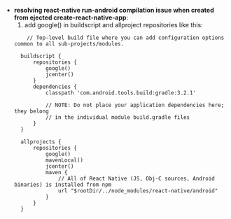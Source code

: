 * **resolving react-native run-android compilation issue when created from ejected create-react-native-app**:
  1. add google() in buildscript and allproject repositories like this:
  ```Gradle
      // Top-level build file where you can add configuration options common to all sub-projects/modules.

    buildscript {
        repositories {
            google()
            jcenter()
        }
        dependencies {
            classpath 'com.android.tools.build:gradle:3.2.1'

            // NOTE: Do not place your application dependencies here; they belong
            // in the individual module build.gradle files
        }
    }

    allprojects {
        repositories {
            google()
            mavenLocal()
            jcenter()
            maven {
                // All of React Native (JS, Obj-C sources, Android binaries) is installed from npm
                url "$rootDir/../node_modules/react-native/android"
            }
        }
    }
  ```
